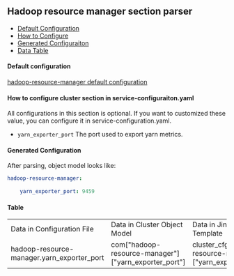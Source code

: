 ## Hadoop resource manager section parser

- [Default Configuration](#D_Config)
- [How to Configure](#HT_Config)
- [Generated Configuraiton](#G_Config)
- [Data Table](#T_config)

#### Default configuration <a name="D_Config"></a>

[hadoop-resource-manager default configuration](hadoop-resource-manager.yaml)

#### How to configure cluster section in service-configuraiton.yaml <a name="HT_Config"></a>

All configurations in this section is optional. If you want to customized these value, you can configure it in service-configuration.yaml.

   
- `yarn_exporter_port` The port used to export yarn metrics.



#### Generated Configuration <a name="G_Config"></a>

After parsing, object model looks like:
```yaml
hadoop-resource-manager:
    
    yarn_exporter_port: 9459
```


#### Table <a name="T_Config"></a>

<table>
<tr>
    <td>Data in Configuration File</td>
    <td>Data in Cluster Object Model</td>
    <td>Data in Jinja2 Template</td>
    <td>Data type</td>
</tr>
<tr>
    <td>hadoop-resource-manager.yarn_exporter_port</td>
    <td>com["hadoop-resource-manager"]["yarn_exporter_port"]</td>
    <td>cluster_cfg["hadoop-resource-manager"]["yarn_exporter_port"]</td>
    <td>Int</td>
</tr>
</table>
